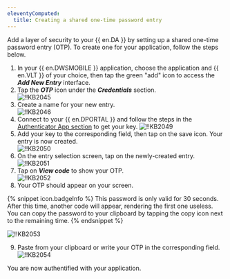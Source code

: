 ```yaml
---
eleventyComputed:
  title: Creating a shared one-time password entry
---
```

Add a layer of security to your {{ en.DA }} by setting up a shared one-time password entry (OTP). To create one for your application, follow the steps below.

1. In your {{ en.DWSMOBILE }} application, choose the application and {{ en.VLT }} of your choice, then tap the green "add" icon to access the ***Add New Entry*** interface.
1. Tap the ***OTP*** icon under the ***Credentials*** section.  
![!!KB2045](https://webdevolutions.azureedge.net/docs/en/kb/KB2045.png)
1. Create a name for your new entry.  
![!!KB2046](https://webdevolutions.azureedge.net/docs/en/kb/KB2046.png)
1. Connect to your {{ en.DPORTAL }} and follow the steps in the [Authenticator App section](/cloud/sign-in-security/two-step-verification/#authenticator-app) to get your key.
![!!KB2049](https://webdevolutions.azureedge.net/docs/en/kb/KB2049.png)
1. Add your key to the corresponding field, then tap on the save icon. Your entry is now created.  
![!!KB2050](https://webdevolutions.azureedge.net/docs/en/kb/KB2050.png)
1. On the entry selection screen, tap on the newly-created entry.  
![!!KB2051](https://webdevolutions.azureedge.net/docs/en/kb/KB2051.png)
1. Tap on ***View code*** to show your OTP.  
![!!KB2052](https://webdevolutions.azureedge.net/docs/en/kb/KB2052.png)
1. Your OTP should appear on your screen.

{% snippet icon.badgeInfo %}
This password is only valid for 30 seconds. After this time, another code will appear, rendering the first one useless. You can copy the password to your clipboard by tapping the copy icon next to the remaining time.
{% endsnippet %}

![!!KB2053](https://webdevolutions.azureedge.net/docs/en/kb/KB2053.png)

9. Paste from your clipboard or write your OTP in the corresponding field.  
![!!KB2054](https://webdevolutions.azureedge.net/docs/en/kb/KB2054.png)  

You are now authentified with your application.
